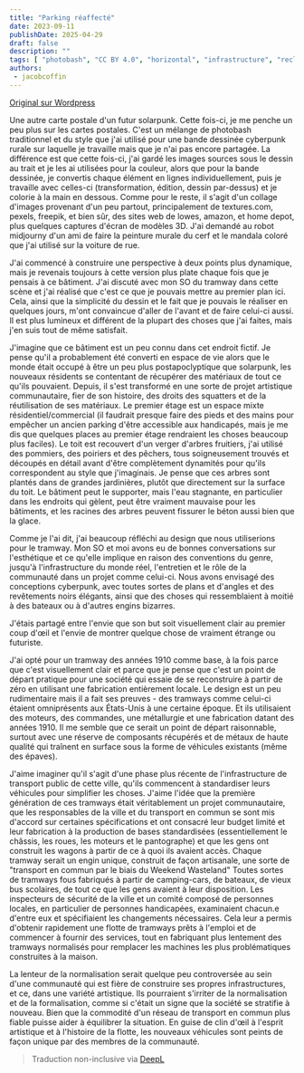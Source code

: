 ```yaml
---
title: "Parking réaffecté"
date: 2023-09-11
publishDate: 2025-04-29
draft: false
description: ""
tags: [ "photobash", "CC BY 4.0", "horizontal", "infrastructure", "reclaimed structure", "transport", "tram"]
authors:
 - jacobcoffin
---
```


[Original sur Wordpress](https://jacobcoffinwrites.wordpress.com/2023/09/11/repurposed-parking-garage-photobash/)

Une autre carte postale d'un futur solarpunk. Cette fois-ci, je me penche un peu plus sur les cartes postales. C'est un mélange de photobash traditionnel et du style que j'ai utilisé pour une bande dessinée cyberpunk rurale sur laquelle je travaille mais que je n'ai pas encore partagée. La différence est que cette fois-ci, j'ai gardé les images sources sous le dessin au trait et je les ai utilisées pour la couleur, alors que pour la bande dessinée, je convertis chaque élément en lignes individuellement, puis je travaille avec celles-ci (transformation, édition, dessin par-dessus) et je colorie à la main en dessous. Comme pour le reste, il s'agit d'un collage d'images provenant d'un peu partout, principalement de textures.com, pexels, freepik, et bien sûr, des sites web de lowes, amazon, et home depot, plus quelques captures d'écran de modèles 3D. J'ai demandé au robot midjourny d'un ami de faire la peinture murale du cerf et le mandala coloré que j'ai utilisé sur la voiture de rue.

J'ai commencé à construire une perspective à deux points plus dynamique, mais je revenais toujours à cette version plus plate chaque fois que je pensais à ce bâtiment. J'ai discuté avec mon SO du tramway dans cette scène et j'ai réalisé que c'est ce que je pouvais mettre au premier plan ici. Cela, ainsi que la simplicité du dessin et le fait que je pouvais le réaliser en quelques jours, m'ont convaincue d'aller de l'avant et de faire celui-ci aussi. Il est plus lumineux et différent de la plupart des choses que j'ai faites, mais j'en suis tout de même satisfait.

J'imagine que ce bâtiment est un peu connu dans cet endroit fictif. Je pense qu'il a probablement été converti en espace de vie alors que le monde était occupé à être un peu plus postapoclyptique que solarpunk, les nouveaux résidents se contentant de récupérer des matériaux de tout ce qu'ils pouvaient. Depuis, il s'est transformé en une sorte de projet artistique communautaire, fier de son histoire, des droits des squatters et de la réutilisation de ses matériaux. Le premier étage est un espace mixte résidentiel/commercial (il faudrait presque faire des pieds et des mains pour empêcher un ancien parking d'être accessible aux handicapés, mais je me dis que quelques places au premier étage rendraient les choses beaucoup plus faciles). Le toit est recouvert d'un verger d'arbres fruitiers, j'ai utilisé des pommiers, des poiriers et des pêchers, tous soigneusement trouvés et découpés en détail avant d'être complètement dynamités pour qu'ils correspondent au style que j'imaginais. Je pense que ces arbres sont plantés dans de grandes jardinières, plutôt que directement sur la surface du toit. Le bâtiment peut le supporter, mais l'eau stagnante, en particulier dans les endroits qui gèlent, peut être vraiment mauvaise pour les bâtiments, et les racines des arbres peuvent fissurer le béton aussi bien que la glace.

Comme je l'ai dit, j'ai beaucoup réfléchi au design que nous utiliserions pour le tramway. Mon SO et moi avons eu de bonnes conversations sur l'esthétique et ce qu'elle implique en raison des conventions du genre, jusqu'à l'infrastructure du monde réel, l'entretien et le rôle de la communauté dans un projet comme celui-ci. Nous avons envisagé des conceptions cyberpunk, avec toutes sortes de plans et d'angles et des revêtements noirs élégants, ainsi que des choses qui ressemblaient à moitié à des bateaux ou à d'autres engins bizarres.

J'étais partagé entre l'envie que son but soit visuellement clair au premier coup d'œil et l'envie de montrer quelque chose de vraiment étrange ou futuriste.

J'ai opté pour un tramway des années 1910 comme base, à la fois parce que c'est visuellement clair et parce que je pense que c'est un point de départ pratique pour une société qui essaie de se reconstruire à partir de zéro en utilisant une fabrication entièrement locale. Le design est un peu rudimentaire mais il a fait ses preuves - des tramways comme celui-ci étaient omniprésents aux États-Unis à une certaine époque. Et ils utilisaient des moteurs, des commandes, une métallurgie et une fabrication datant des années 1910. Il me semble que ce serait un point de départ raisonnable, surtout avec une réserve de composants récupérés et de métaux de haute qualité qui traînent en surface sous la forme de véhicules existants (même des épaves).

J'aime imaginer qu'il s'agit d'une phase plus récente de l'infrastructure de transport public de cette ville, qu'ils commencent à standardiser leurs véhicules pour simplifier les choses. J'aime l'idée que la première génération de ces tramways était véritablement un projet communautaire, que les responsables de la ville et du transport en commun se sont mis d'accord sur certaines spécifications et ont consacré leur budget limité et leur fabrication à la production de bases standardisées (essentiellement le châssis, les roues, les moteurs et le pantographe) et que les gens ont construit les wagons à partir de ce à quoi ils avaient accès. Chaque tramway serait un engin unique, construit de façon artisanale, une sorte de "transport en commun par le biais du Weekend Wasteland" Toutes sortes de tramways fous fabriqués à partir de camping-cars, de bateaux, de vieux bus scolaires, de tout ce que les gens avaient à leur disposition. Les inspecteurs de sécurité de la ville et un comité composé de personnes locales, en particulier de personnes handicapées, examinaient chacun.e d'entre eux et spécifiaient les changements nécessaires. Cela leur a permis d'obtenir rapidement une flotte de tramways prêts à l'emploi et de commencer à fournir des services, tout en fabriquant plus lentement des tramways normalisés pour remplacer les machines les plus problématiques construites à la maison.

La lenteur de la normalisation serait quelque peu controversée au sein d'une communauté qui est fière de construire ses propres infrastructures, et ce, dans une variété artistique. Ils pourraient s'irriter de la normalisation et de la formalisation, comme si c'était un signe que la société se stratifie à nouveau. Bien que la commodité d'un réseau de transport en commun plus fiable puisse aider à équilibrer la situation. En guise de clin d'œil à l'esprit artistique et à l'histoire de la flotte, les nouveaux véhicules sont peints de façon unique par des membres de la communauté.

> Traduction non-inclusive via [DeepL](https://www.deepl.com/translator)
